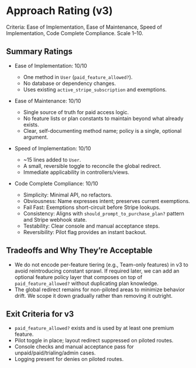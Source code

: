 # Approach Rating (v3)

Criteria: Ease of Implementation, Ease of Maintenance, Speed of Implementation, Code Complete Compliance. Scale 1–10.

## Summary Ratings

- Ease of Implementation: 10/10
  - One method in `User` (`paid_feature_allowed?`).
  - No database or dependency changes.
  - Uses existing `active_stripe_subscription` and exemptions.

- Ease of Maintenance: 10/10
  - Single source of truth for paid access logic.
  - No feature lists or plan constants to maintain beyond what already exists.
  - Clear, self-documenting method name; policy is a single, optional argument.

- Speed of Implementation: 10/10
  - ~15 lines added to `User`.
  - A small, reversible toggle to reconcile the global redirect.
  - Immediate applicability in controllers/views.

- Code Complete Compliance: 10/10
  - Simplicity: Minimal API, no refactors.
  - Obviousness: Name expresses intent; preserves current exemptions.
  - Fail Fast: Exemptions short-circuit before Stripe lookups.
  - Consistency: Aligns with `should_prompt_to_purchase_plan?` pattern and Stripe webhook state.
  - Testability: Clear console and manual acceptance steps.
  - Reversibility: Pilot flag provides an instant backout.

## Tradeoffs and Why They’re Acceptable

- We do not encode per-feature tiering (e.g., Team-only features) in v3 to avoid reintroducing constant sprawl. If required later, we can add an optional feature policy layer that composes on top of `paid_feature_allowed?` without duplicating plan knowledge.
- The global redirect remains for non-piloted areas to minimize behavior drift. We scope it down gradually rather than removing it outright.

## Exit Criteria for v3

- `paid_feature_allowed?` exists and is used by at least one premium feature.
- Pilot toggle in place; layout redirect suppressed on piloted routes.
- Console checks and manual acceptance pass for unpaid/paid/trialing/admin cases.
- Logging present for denies on piloted routes.

